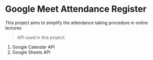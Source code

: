 # Google Meet Attendance Register

This project aims to simplify the attendance taking procedure in online lectures

> API used in this project:
1. Google Calendar API
2. Google Sheets API
